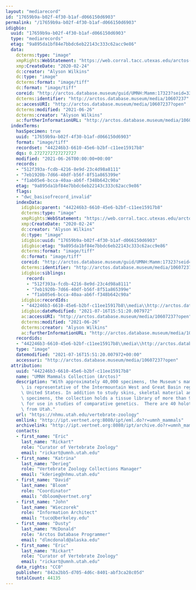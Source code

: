 ```yaml
---
layout: "mediarecord"
id: "17659b9a-b02f-4f30-b1af-d066150d6903"
permalink: "/17659b9a-b02f-4f30-b1af-d066150d6903"
idigbio:
  uuid: "17659b9a-b02f-4f30-b1af-d066150d6903"
  type: "mediarecords"
  etag: "9a895da1bf84e7bbdc6eb22143c333c62acc9e86"
  data:
    dcterms:type: "image"
    xmpRights:WebStatement: "https://web.corral.tacc.utexas.edu/arctos-s3/awilkins/2020-02-24/VZ_CardCatalog17322_17329.tif"
    xmp:CreateDate: "2020-02-24"
    dc:creator: "Alyson Wilkins"
    dc:type: "image"
    dcterms:format: "image/tiff"
    dc:format: "image/tiff"
    coreid: "http://arctos.database.museum/guid/UMNH:Mamm:17323?seid=3304665"
    dcterms:identifier: "http://arctos.database.museum/media/10607237"
    ac:accessURI: "http://arctos.database.museum/media/10607237?open"
    dcterms:modified: "2021-06-26"
    dcterms:creator: "Alyson Wilkins"
    ac:furtherInformationURL: "http://arctos.database.museum/media/10607237"
  indexTerms:
    hasSpecimen: true
    uuid: "17659b9a-b02f-4f30-b1af-d066150d6903"
    format: "image/tiff"
    recordset: "442246b3-6610-45e6-b2bf-c11ee15917b8"
    dqs: 0.2727272727272727
    modified: "2021-06-26T00:00:00+00:00"
    records:
    - "512f393a-fcdb-4216-8e9d-23c4d98a8111"
    - "7eb1920b-7d66-40df-b56f-8f51a865399e"
    - "f1ab05e6-bcca-40aa-ab6f-f348b642c90a"
    etag: "9a895da1bf84e7bbdc6eb22143c333c62acc9e86"
    flags:
    - "dwc_basisofrecord_invalid"
    indexData:
      idigbio:parent: "442246b3-6610-45e6-b2bf-c11ee15917b8"
      dcterms:type: "image"
      xmpRights:WebStatement: "https://web.corral.tacc.utexas.edu/arctos-s3/awilkins/2020-02-24/VZ_CardCatalog17322_17329.tif"
      xmp:CreateDate: "2020-02-24"
      dc:creator: "Alyson Wilkins"
      dc:type: "image"
      idigbio:uuid: "17659b9a-b02f-4f30-b1af-d066150d6903"
      idigbio:etag: "9a895da1bf84e7bbdc6eb22143c333c62acc9e86"
      dcterms:format: "image/tiff"
      dc:format: "image/tiff"
      coreid: "http://arctos.database.museum/guid/UMNH:Mamm:17323?seid=3304665"
      dcterms:identifier: "http://arctos.database.museum/media/10607237"
      idigbio:siblings:
        record:
        - "512f393a-fcdb-4216-8e9d-23c4d98a8111"
        - "7eb1920b-7d66-40df-b56f-8f51a865399e"
        - "f1ab05e6-bcca-40aa-ab6f-f348b642c90a"
      idigbio:recordIds:
      - "442246b3-6610-45e6-b2bf-c11ee15917b8\\media\\http://arctos.database.museum/media/10607237"
      idigbio:dateModified: "2021-07-16T15:51:20.007972"
      ac:accessURI: "http://arctos.database.museum/media/10607237?open"
      dcterms:modified: "2021-06-26"
      dcterms:creator: "Alyson Wilkins"
      ac:furtherInformationURL: "http://arctos.database.museum/media/10607237"
    recordids:
    - "442246b3-6610-45e6-b2bf-c11ee15917b8\\media\\http://arctos.database.museum/media/10607237"
    type: "image"
    datemodified: "2021-07-16T15:51:20.007972+00:00"
    accessuri: "http://arctos.database.museum/media/10607237?open"
  attribution:
    uuid: "442246b3-6610-45e6-b2bf-c11ee15917b8"
    name: "UMNH Mammals Collection (Arctos)"
    description: "With approximately 40,000 specimens, the Museum's mammal collection\
      \ is representative of the Intermountain West and Great Basin regions of the\
      \ United States. In addition to study skins, skeletal material and fluid preserved\
      \ specimens, the collection holds a tissue library of more than 9,000 samples\
      \ for use in studies of comparative genetics.  There are 40 holotypes of subspecies\
      \ from Utah."
    url: "https://nhmu.utah.edu/vertebrate-zoology"
    emllink: "http://ipt.vertnet.org:8080/ipt/eml.do?r=umnh_mammals"
    archivelink: "http://ipt.vertnet.org:8080/ipt/archive.do?r=umnh_mammals"
    contacts:
    - first_name: "Eric"
      last_name: "Rickart"
      role: "Curator of Vertebrate Zoology"
      email: "rickart@umnh.utah.edu"
    - first_name: "Katrina"
      last_name: "Derieg"
      role: "Vertebrate Zoology Collections Manager"
      email: "kderieg@nhmu.utah.edu"
    - first_name: "David"
      last_name: "Bloom"
      role: "Coordinator"
      email: "dbloom@vertnet.org"
    - first_name: "John"
      last_name: "Wieczorek"
      role: "Information Architect"
      email: "tuco@berkeley.edu"
    - first_name: "Dusty"
      last_name: "McDonald"
      role: "Arctos Database Programmer"
      email: "dlmcdonald@alaska.edu"
    - first_name: "Eric"
      last_name: "Rickart"
      role: "Curator of Vertebrate Zoology"
      email: "rickart@umnh.utah.edu"
    data_rights: "CC0"
    publisher: "842a2bb5-d705-4d6c-8401-abf3ca28c05d"
    totalCount: 44135
---
```

